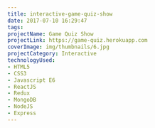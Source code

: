 ```yaml
---
title: interactive-game-quiz-show
date: 2017-07-10 16:29:47
tags:
projectName: Game Quiz Show
projectLink: https://game-quiz.herokuapp.com
coverImage: img/thumbnails/6.jpg
projectCategory: Interactive
technologyUsed:
- HTML5
- CSS3
- Javascript E6
- ReactJS
- Redux
- MongoDB
- NodeJS
- Express
---
```

